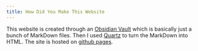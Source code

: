 ```yaml
---
title: How Did You Make This Website
---
```


This website is created through an [Obsidian Vault](https://obsidian.md/) which is basically just a bunch of MarkDown files. Then I used [Quartz](https://quartz.jzhao.xyz/) to turn the MarkDown into HTML. The site is hosted on [github pages](https://pages.github.com/).